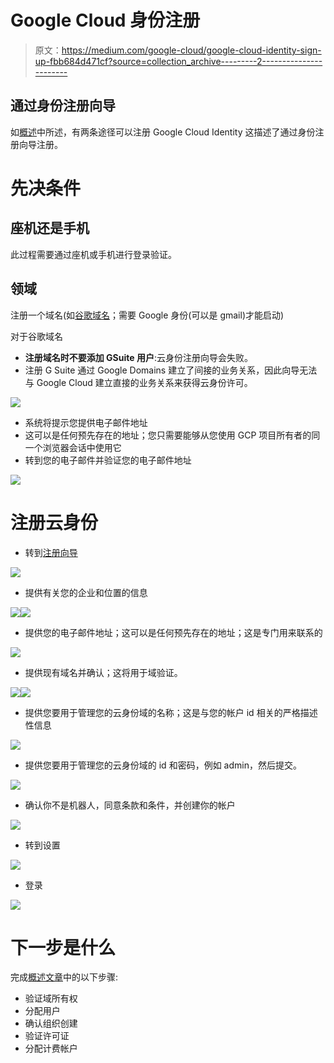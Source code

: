 # Google Cloud 身份注册

> 原文：<https://medium.com/google-cloud/google-cloud-identity-sign-up-fbb684d471cf?source=collection_archive---------2----------------------->

## 通过身份注册向导

如[概述](/@fargyle/google-cloud-identity-sign-up-7c7744b7454f)中所述，有两条途径可以注册 Google Cloud Identity 这描述了通过身份注册向导注册。

# 先决条件

## 座机还是手机

此过程需要通过座机或手机进行登录验证。

## 领域

注册一个域名(如[谷歌域名](https://domains.google/#/)；需要 Google 身份(可以是 gmail)才能启动)

对于谷歌域名

*   **注册域名时不要添加 GSuite 用户**:云身份注册向导会失败。
*   注册 G Suite 通过 Google Domains 建立了间接的业务关系，因此向导无法与 Google Cloud 建立直接的业务关系来获得云身份许可。

![](img/606b5e0c4b739a7841b4581f09c79cce.png)

*   系统将提示您提供电子邮件地址
*   这可以是任何预先存在的地址；您只需要能够从您使用 GCP 项目所有者的同一个浏览器会话中使用它
*   转到您的电子邮件并验证您的电子邮件地址

![](img/aafc812aa407f1caf45376ae4bc70597.png)

# 注册云身份

*   转到[注册向导](https://gsuite.google.com/signup/gcpidentity)

![](img/5e7e0181344b49e86b044f93bd4787c3.png)

*   提供有关您的企业和位置的信息

![](img/6df7e8b5a9eb2b039ba47644fad8a1d1.png)![](img/510a5a0f9f067cdbc6560a103c179271.png)

*   提供您的电子邮件地址；这可以是任何预先存在的地址；这是专门用来联系的

![](img/45bce8ba1fe032be93d15660feb8e734.png)

*   提供现有域名并确认；这将用于域验证。

![](img/09d86fe1ba6d52991da78789c12e7dd5.png)![](img/435d786a88d0ad070d9eed08b4f389d8.png)

*   提供您要用于管理您的云身份域的名称；这是与您的帐户 id 相关的严格描述性信息

![](img/236b9165faca9daae7317858ac2f9ae3.png)

*   提供您要用于管理您的云身份域的 id 和密码，例如 admin，然后提交。

![](img/1b87809e79b708724f60a1cc40574d39.png)

*   确认你不是机器人，同意条款和条件，并创建你的帐户

![](img/7a8491e20ca7025a3f164d5b337e092d.png)

*   转到设置

![](img/4dd54ff2417595b1ad93e30c2643b9b3.png)

*   登录

![](img/0122e540aa69314d1cb42556fde2a9ce.png)

# 下一步是什么

完成[概述文章](/@fargyle/google-cloud-identity-sign-up-7c7744b7454f)中的以下步骤:

*   验证域所有权
*   分配用户
*   确认组织创建
*   验证许可证
*   分配计费帐户